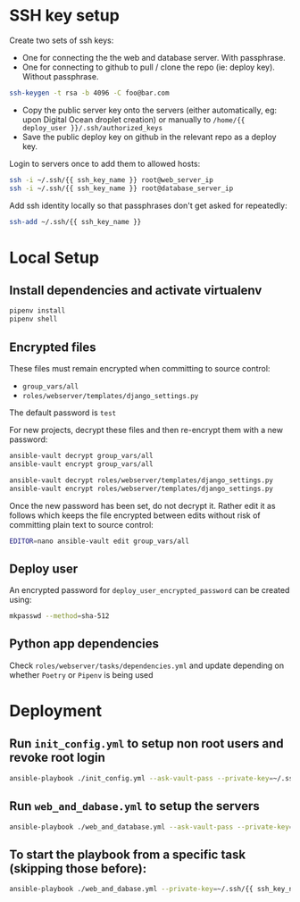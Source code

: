 # SSH key setup

Create two sets of ssh keys:

- One for connecting the the web and database server. With passphrase.
- One for connecting to github to pull / clone the repo (ie: deploy key). Without passphrase.

```bash
ssh-keygen -t rsa -b 4096 -C foo@bar.com
```

- Copy the public server key onto the servers (either automatically, eg: upon Digital Ocean droplet creation) or manually to `/home/{{ deploy_user }}/.ssh/authorized_keys`
- Save the public deploy key on github in the relevant repo as a deploy key.

Login to servers once to add them to allowed hosts:

```bash
ssh -i ~/.ssh/{{ ssh_key_name }} root@web_server_ip
ssh -i ~/.ssh/{{ ssh_key_name }} root@database_server_ip
```

Add ssh identity locally so that passphrases don't get asked for repeatedly: 

```bash
ssh-add ~/.ssh/{{ ssh_key_name }}
```

# Local Setup

## Install dependencies and activate virtualenv

```bash
pipenv install
pipenv shell
```

## Encrypted files

These files must remain encrypted when committing to source control:

- `group_vars/all`
- `roles/webserver/templates/django_settings.py`

The default password is `test`

For new projects, decrypt these files and then re-encrypt them with a new password:

```bash
ansible-vault decrypt group_vars/all
ansible-vault encrypt group_vars/all

ansible-vault decrypt roles/webserver/templates/django_settings.py
ansible-vault encrypt roles/webserver/templates/django_settings.py
```

Once the new password has been set, do not decrypt it. Rather edit it as follows which keeps the file encrypted between edits without risk of committing plain text to source control:

```bash
EDITOR=nano ansible-vault edit group_vars/all
```

## Deploy user

An encrypted password for `deploy_user_encrypted_password` can be created using:

```bash
mkpasswd --method=sha-512
```

## Python app dependencies

Check `roles/webserver/tasks/dependencies.yml` and update depending on whether `Poetry` or `Pipenv` is being used

# Deployment

## Run `init_config.yml` to setup non root users and revoke root login

```bash
ansible-playbook ./init_config.yml --ask-vault-pass --private-key=~/.ssh/{{ ssh_key_name }} -i hosts
```

## Run `web_and_dabase.yml` to setup the servers

```bash
ansible-playbook ./web_and_database.yml --ask-vault-pass --private-key=~/.ssh/{{ ssh_key_name }} -i hosts
```

## To start the playbook from a specific task (skipping those before):
 ```bash
ansible-playbook ./web_and_dabase.yml --private-key=~/.ssh/{{ ssh_key_name }} -i hosts --start-at-task="clone or pull latest code"
```